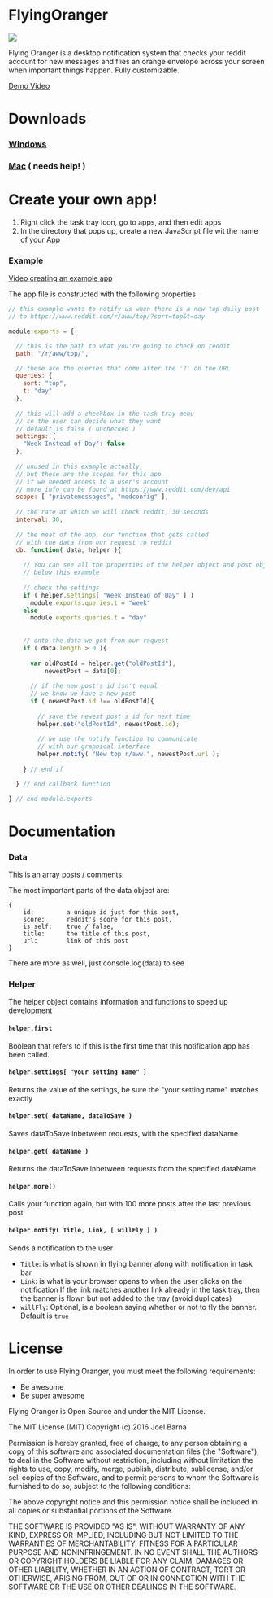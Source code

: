 
# FlyingOranger
![](http://i.imgur.com/vwIxoSI.gif)

Flying Oranger is a desktop notification system that checks your reddit account for new messages and flies an orange envelope across your screen when important things happen. Fully customizable.

[Demo Video](https://www.youtube.com/watch?v=dJA7WzcGM9I) 
# Downloads
### [Windows](https://github.com/FlyingOranger/Windows_Installer/releases/download/v1.0/FlyingOranger_Installer.EXE)
### [Mac](https://github.com/FlyingOranger/Mac_Installer) ( needs help! )

# Create your own app!

1. Right click the task tray icon, go to apps, and then edit apps
2. In the directory that pops up, create a new JavaScript file wit the name of your App

### Example
[Video creating an example app](https://www.youtube.com/watch?v=bEGvrCrHmB0)

The app file is constructed with the following properties
```javascript
// this example wants to notify us when there is a new top daily post
// to https://www.reddit.com/r/aww/top/?sort=top&t=day

module.exports = {

  // this is the path to what you're going to check on reddit
  path: "/r/aww/top/",

  // these are the queries that come after the '?' on the URL
  queries: {
    sort: "top",
    t: "day"
  },
  
  // this will add a checkbox in the task tray menu
  // so the user can decide what they want
  // default is false ( unchecked )
  settings: {
    "Week Instead of Day": false
  },
  
  // unused in this example actually, 
  // but these are the scopes for this app
  // if we needed access to a user's account
  // more info can be found at https://www.reddit.com/dev/api
  scope: [ "privatemessages", "modconfig" ],
  
  // the rate at which we will check reddit, 30 seconds
  interval: 30,
  
  // the meat of the app, our function that gets called
  // with the data from our request to reddit
  cb: function( data, helper ){
  
    // You can see all the properties of the helper object and post object 
    // below this example
    
    // check the settings
    if ( helper.settings[ "Week Instead of Day" ] )
      module.exports.queries.t = "week"
    else
      module.exports.queries.t = "day"
    
    
    // onto the data we got from our request
    if ( data.length > 0 ){
      
      var oldPostId = helper.get("oldPostId"),
          newestPost = data[0];
          
      // if the new post's id isn't equal
      // we know we have a new post
      if ( newestPost.id !== oldPostId){
        
        // save the newest post's id for next time
        helper.set("oldPostId", newestPost.id);
        
        // we use the notify function to communicate
        // with our graphical interface
        helper.notify( "New top r/aww!", newestPost.url );
      
    } // end if

  } // end callback function

} // end module.exports
```

# Documentation
### Data
This is an array posts / comments.

The most important parts of the data object are: 
```
{
    id:         a unique id just for this post,
    score:      reddit's score for this post,
    is_self:    true / false,
    title:      the title of this post,
    url:        link of this post
}
```
There are more as well, just console.log(data) to see

### Helper 
The helper object contains information and functions to speed up development

#### `helper.first` 
Boolean that refers to if this is the first time that this notification app has been called.

#### `helper.settings[ "your setting name" ]`
Returns the value of the settings, be sure the "your setting name" matches exactly
        
#### `helper.set( dataName, dataToSave )`
Saves dataToSave inbetween requests, with the specified dataName

#### `helper.get( dataName )`
Returns the dataToSave inbetween requests from the specified dataName

#### `helper.more() `
Calls your function again, but with 100 more posts after the last previous post

#### `helper.notify( Title, Link, [ willFly ] )`
Sends a notification to the user

* `Title`:  is what is shown in flying banner along with notification in task bar
* `Link`:   is what is your browser opens to when the user clicks on the notification
If the link matches another link already in the task tray, then the banner is flown but not added to the tray (avoid duplicates)
* `willFly`: Optional, is a boolean saying whether or not to fly the banner.
Default is `true`

# License
In order to use Flying Oranger, you must meet the following requirements:

- Be awesome
- Be super awesome

Flying Oranger is Open Source and under the MIT License.

The MIT License (MIT)
Copyright (c) 2016 Joel Barna

Permission is hereby granted, free of charge, to any person obtaining a copy of this software and associated documentation files (the "Software"), to deal in the Software without restriction, including without limitation the rights to use, copy, modify, merge, publish, distribute, sublicense, and/or sell copies of the Software, and to permit persons to whom the Software is furnished to do so, subject to the following conditions:

The above copyright notice and this permission notice shall be included in all copies or substantial portions of the Software.

THE SOFTWARE IS PROVIDED "AS IS", WITHOUT WARRANTY OF ANY KIND, EXPRESS OR IMPLIED, INCLUDING BUT NOT LIMITED TO THE WARRANTIES OF MERCHANTABILITY, FITNESS FOR A PARTICULAR PURPOSE AND NONINFRINGEMENT. IN NO EVENT SHALL THE AUTHORS OR COPYRIGHT HOLDERS BE LIABLE FOR ANY CLAIM, DAMAGES OR OTHER LIABILITY, WHETHER IN AN ACTION OF CONTRACT, TORT OR OTHERWISE, ARISING FROM, OUT OF OR IN CONNECTION WITH THE SOFTWARE OR THE USE OR OTHER DEALINGS IN THE SOFTWARE.
